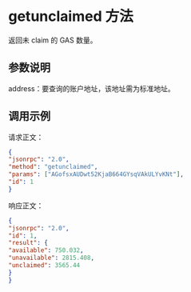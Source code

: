 # getunclaimed 方法

返回未 claim 的 GAS 数量。

## 参数说明

address：要查询的账户地址，该地址需为标准地址。

## 调用示例

请求正文：

```json
{
"jsonrpc": "2.0",
"method": "getunclaimed",
"params": ["AGofsxAUDwt52KjaB664GYsqVAkULYvKNt"],
"id": 1
}
```

响应正文：

```json
{
"jsonrpc": "2.0",
"id": 1,
"result": {
"available": 750.032,
"unavailable": 2815.408,
"unclaimed": 3565.44
}
}

```


